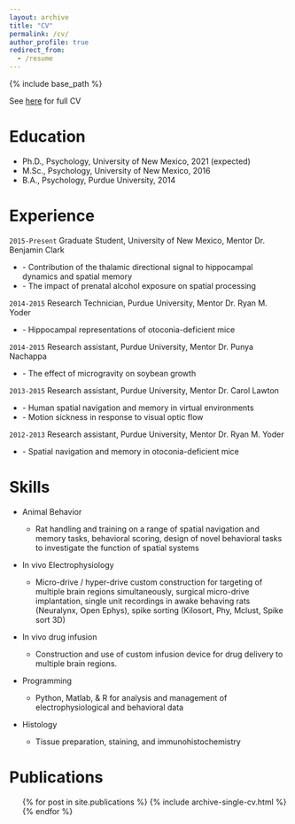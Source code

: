 ```yaml
---
layout: archive
title: "CV"
permalink: /cv/
author_profile: true
redirect_from:
  - /resume
---
```


{% include base_path %}

See [here](https://ryanharvey1.github.io/markdown-cv/) for full CV

Education
======
* Ph.D., Psychology, University of New Mexico, 2021 (expected)
* M.Sc., Psychology, University of New Mexico, 2016
* B.A., Psychology, Purdue University, 2014

Experience
======
`2015-Present`
Graduate Student, University of New Mexico, Mentor Dr. Benjamin Clark

- \- Contribution of the thalamic directional signal to hippocampal dynamics and spatial memory
- \- The impact of prenatal alcohol exposure on spatial processing

`2014-2015`
Research Technician, Purdue University, Mentor Dr. Ryan M. Yoder

- \- Hippocampal representations of otoconia-deficient mice

`2014-2015`
Research assistant, Purdue University, Mentor Dr. Punya Nachappa

- \- The effect of microgravity on soybean growth

`2013-2015`
Research assistant, Purdue University, Mentor Dr. Carol Lawton

- \- Human spatial navigation and memory in virtual environments
- \- Motion sickness in response to visual optic flow  

`2012-2013`
Research assistant, Purdue University, Mentor Dr. Ryan M. Yoder

- \- Spatial navigation and memory in otoconia-deficient mice


Skills
======
* Animal Behavior
  * Rat handling and training on a range of spatial navigation and memory tasks, behavioral scoring, design of novel behavioral tasks to investigate the function of spatial systems

* In vivo Electrophysiology
  * Micro-drive / hyper-drive custom construction for targeting of multiple brain regions simultaneously, surgical micro-drive implantation, single unit recordings in awake behaving rats (Neuralynx, Open Ephys), spike sorting (Kilosort, Phy, Mclust, Spike sort 3D)

* In vivo drug infusion
  * Construction and use of custom infusion device for drug delivery to multiple brain regions. 

* Programming
  * Python, Matlab, & R for analysis and management of electrophysiological and behavioral data

* Histology
  * Tissue preparation, staining, and immunohistochemistry


Publications
======
  <ul>{% for post in site.publications %}
    {% include archive-single-cv.html %}
  {% endfor %}</ul>  
  
